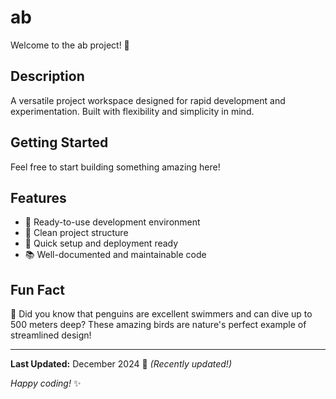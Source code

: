 # ab

Welcome to the ab project! 🚀

## Description

A versatile project workspace designed for rapid development and experimentation. Built with flexibility and simplicity in mind.

## Getting Started

Feel free to start building something amazing here!

## Features

- 🔧 Ready-to-use development environment
- 📁 Clean project structure
- 🚀 Quick setup and deployment ready
- 📚 Well-documented and maintainable code

## Fun Fact

🐧 Did you know that penguins are excellent swimmers and can dive up to 500 meters deep? These amazing birds are nature's perfect example of streamlined design!

---

**Last Updated:** December 2024 📅 _(Recently updated!)_

*Happy coding!* ✨
